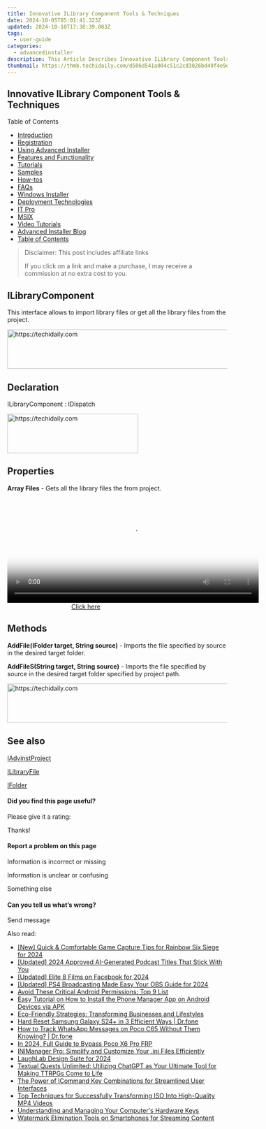 ```yaml
---
title: Innovative ILibrary Component Tools & Techniques
date: 2024-10-05T05:01:41.323Z
updated: 2024-10-10T17:38:39.083Z
tags:
  - user-guide
categories:
  - advancedinstaller
description: This Article Describes Innovative ILibrary Component Tools & Techniques
thumbnail: https://thmb.techidaily.com/d506d541a004c51c2cd3026bd49f4e9e82c157f9f39dde8952261d2b96a29117.jpg
---
```


## Innovative ILibrary Component Tools & Techniques

Table of Contents

* [Introduction](https://tools.techidaily.com/advancedinstaller/products/)
* [Registration](https://tools.techidaily.com/advancedinstaller/products/)
* [Using Advanced Installer](https://tools.techidaily.com/advancedinstaller/products/)
* [Features and Functionality](https://tools.techidaily.com/advancedinstaller/products/)
* [Tutorials](https://tools.techidaily.com/advancedinstaller/products/)
* [Samples](https://tools.techidaily.com/advancedinstaller/products/)
* [How-tos](https://tools.techidaily.com/advancedinstaller/products/)
* [FAQs](https://tools.techidaily.com/advancedinstaller/products/)
* [Windows Installer](https://tools.techidaily.com/advancedinstaller/products/)
* [Deployment Technologies](https://tools.techidaily.com/advancedinstaller/products/)
* [IT Pro](https://tools.techidaily.com/advancedinstaller/products/)
* [MSIX](https://tools.techidaily.com/advancedinstaller/products/)
* [Video Tutorials](https://tools.techidaily.com/advancedinstaller/products/)
* [Advanced Installer Blog](https://tools.techidaily.com/advancedinstaller/products/)
* [Table of Contents](https://tools.techidaily.com/advancedinstaller/products/)

>  Disclaimer: This post includes affiliate links
>
>  If you click on a link and make a purchase, I may receive a commission at no extra cost to you.
>

## ILibraryComponent

This interface allows to import library files or get all the library files from the project.

<!-- affiliate ads begin -->
<a href="https://ephamedtechinc.pxf.io/c/5597632/2137216/26400" target="_top" id="2137216">
  <img src="//a.impactradius-go.com/display-ad/26400-2137216" border="0" alt="https://techidaily.com" width="728" height="90"/>
</a>
<img height="0" width="0" src="https://ephamedtechinc.pxf.io/i/5597632/2137216/26400" style="position:absolute;visibility:hidden;" border="0" />
<!-- affiliate ads end -->

## Declaration

ILibraryComponent : IDispatch

<!-- affiliate ads begin -->
<a href="https://25home.pxf.io/c/5597632/2148646/16836" target="_top" id="2148646">
  <img src="//a.impactradius-go.com/display-ad/16836-2148646" border="0" alt="https://techidaily.com" width="300" height="90"/>
</a>
<img height="0" width="0" src="https://25home.pxf.io/i/5597632/2148646/16836" style="position:absolute;visibility:hidden;" border="0" />
<!-- affiliate ads end -->

## Properties

**Array<ILibraryFile> Files** \- Gets all the library files the from project.

<!-- affiliate ads begin -->
<span id="1983545">
					<video width="576" height="240" style="cursor:pointer"
           poster="//a.impactradius-go.com/display-clicktoplayimage/1983545.png"
           onclick="if(!this.playClicked){this.play();this.setAttribute('controls',true);this.playClicked=true;}">
	   <source src="//a.impactradius-go.com/display-ad/22993-1983545">
	   <img src="//a.impactradius-go.com/display-clicktoplayimage/1983545.png" style="border: none; height: 100%; width: 100%; object-fit: contain">
	</video>
	<div style="width:360px;text-align:center"><a href="javascript:window.open(decodeURIComponent('https%3A%2F%2Fhomestyler.sjv.io%2Fc%2F5597632%2F1983545%2F22993'), '_blank');void(0);">Click here</a></div>
</span>
<img height="0" width="0" src="https://imp.pxf.io/i/5597632/1983545/22993" style="position:absolute;visibility:hidden;" border="0" />
<!-- affiliate ads end -->

## Methods

**AddFile(IFolder target, String source)** \- Imports the file specified by source in the desired target folder.

**AddFileS(String target, String source)**  \- Imports the file specified by source in the desired target folder specified by project path.

<!-- affiliate ads begin -->
<a href="https://appsumo.8odi.net/c/5597632/2052063/7443" target="_top" id="2052063">
  <img src="//a.impactradius-go.com/display-ad/7443-2052063" border="0" alt="https://techidaily.com" width="728" height="90"/>
</a>
<img height="0" width="0" src="https://appsumo.8odi.net/i/5597632/2052063/7443" style="position:absolute;visibility:hidden;" border="0" />
<!-- affiliate ads end -->

## See also

[IAdvinstProject](https://tools.techidaily.com/advancedinstaller/products/)

[ILibraryFile](https://tools.techidaily.com/advancedinstaller/products/)

[IFolder](https://tools.techidaily.com/advancedinstaller/products/)

#### Did you find this page useful?

Please give it a rating:

 Thanks!

#### Report a problem on this page

Information is incorrect or missing

Information is unclear or confusing

Something else

#### Can you tell us what’s wrong?

Send message

<ins class="adsbygoogle"
     style="display:block"
     data-ad-format="autorelaxed"
     data-ad-client="ca-pub-7571918770474297"
     data-ad-slot="1223367746"></ins>

<ins class="adsbygoogle"
     style="display:block"
     data-ad-client="ca-pub-7571918770474297"
     data-ad-slot="8358498916"
     data-ad-format="auto"
     data-full-width-responsive="true"></ins>

<span class="atpl-alsoreadstyle">Also read:</span>
<div><ul>
<li><a href="https://screen-recording.techidaily.com/new-quick-and-comfortable-game-capture-tips-for-rainbow-six-siege-for-2024/"><u>[New] Quick & Comfortable Game Capture Tips for Rainbow Six Siege for 2024</u></a></li>
<li><a href="https://fox-cloud.techidaily.com/updated-2024-approved-ai-generated-podcast-titles-that-stick-with-you/"><u>[Updated] 2024 Approved AI-Generated Podcast Titles That Stick With You</u></a></li>
<li><a href="https://facebook-video-files.techidaily.com/updated-elite-8-films-on-facebook-for-2024/"><u>[Updated] Elite 8 Films on Facebook for 2024</u></a></li>
<li><a href="https://video-capture.techidaily.com/updated-ps4-broadcasting-made-easy-your-obs-guide-for-2024/"><u>[Updated] PS4 Broadcasting Made Easy Your OBS Guide for 2024</u></a></li>
<li><a href="https://fox-where.techidaily.com/avoid-these-critical-android-permissions-top-9-list/"><u>Avoid These Critical Android Permissions: Top 9 List</u></a></li>
<li><a href="https://fox-where.techidaily.com/easy-tutorial-on-how-to-install-the-phone-manager-app-on-android-devices-via-apk/"><u>Easy Tutorial on How to Install the Phone Manager App on Android Devices via APK</u></a></li>
<li><a href="https://fox-where.techidaily.com/eco-friendly-strategies-transforming-businesses-and-lifestyles/"><u>Eco-Friendly Strategies: Transforming Businesses and Lifestyles</u></a></li>
<li><a href="https://techidaily.com/hard-reset-samsung-galaxy-s24plus-in-3-efficient-ways-drfone-by-drfone-reset-android-reset-android/"><u>Hard Reset Samsung Galaxy S24+ in 3 Efficient Ways | Dr.fone</u></a></li>
<li><a href="https://android-location-track.techidaily.com/how-to-track-whatsapp-messages-on-poco-c65-without-them-knowing-drfone-by-drfone-virtual-android/"><u>How to Track WhatsApp Messages on Poco C65 Without Them Knowing? | Dr.fone</u></a></li>
<li><a href="https://android-frp.techidaily.com/in-2024-full-guide-to-bypass-poco-x6-pro-frp-by-drfone-android/"><u>In 2024, Full Guide to Bypass Poco X6 Pro FRP</u></a></li>
<li><a href="https://fox-where.techidaily.com/inimanager-pro-simplify-and-customize-your-ini-files-efficiently/"><u>INIManager Pro: Simplify and Customize Your .ini Files Efficiently</u></a></li>
<li><a href="https://fox-info.techidaily.com/laughlab-design-suite-for-2024/"><u>LaughLab Design Suite for 2024</u></a></li>
<li><a href="https://tech-revival.techidaily.com/textual-quests-unlimited-utilizing-chatgpt-as-your-ultimate-tool-for-making-ttrpgs-come-to-life/"><u>Textual Quests Unlimited: Utilizing ChatGPT as Your Ultimate Tool for Making TTRPGs Come to Life</u></a></li>
<li><a href="https://fox-where.techidaily.com/the-power-of-icommand-key-combinations-for-streamlined-user-interfaces/"><u>The Power of ICommand Key Combinations for Streamlined User Interfaces</u></a></li>
<li><a href="https://fox-where.techidaily.com/top-techniques-for-successfully-transforming-iso-into-high-quality-mp4-videos/"><u>Top Techniques for Successfully Transforming ISO Into High-Quality MP4 Videos</u></a></li>
<li><a href="https://fox-where.techidaily.com/understanding-and-managing-your-computers-hardware-keys/"><u>Understanding and Managing Your Computer's Hardware Keys</u></a></li>
<li><a href="https://fox-where.techidaily.com/watermark-elimination-tools-on-smartphones-for-streaming-content/"><u>Watermark Elimination Tools on Smartphones for Streaming Content</u></a></li>
</ul></div>

